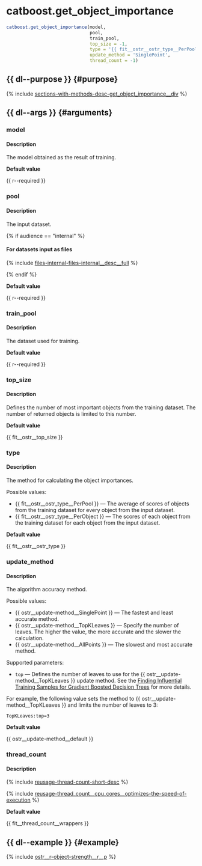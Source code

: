 # catboost.get_object_importance

```r
catboost.get_object_importance(model,
                               pool,
                               train_pool,
                               top_size = -1,
                               type = '{{ fit__ostr__ostr_type__PerPool }}',
                               update_method = 'SinglePoint',
                               thread_count = -1)
```

## {{ dl--purpose }} {#purpose}

{% include [sections-with-methods-desc-get_object_importance__div](../_includes/work_src/reusage/get_object_importance__div.md) %}

## {{ dl--args }} {#arguments}
### model


#### Description

The model obtained as the result of training.


**Default value**

{{ r--required }}

### pool


#### Description

The input dataset.

{% if audience == "internal" %}

#### For datasets input as files

{% include [files-internal-files-internal__desc__full](../yandex_specific/_includes/reusage-formats/files-only-internal__desc__full.md) %}

{% endif %}

**Default value**

{{ r--required }}

### train_pool


#### Description

The dataset used for training.


**Default value**

{{ r--required }}

### top_size


#### Description

Defines the number of most important objects from the training dataset. The number of returned objects is limited to this number.


**Default value**

{{ fit__ostr__top_size }}

### type


#### Description

The method for calculating the object importances.

Possible values:
- {{ fit__ostr__ostr_type__PerPool }} — The average of scores of objects from the training dataset for every object from the input dataset.
- {{ fit__ostr__ostr_type__PerObject }} — The scores of each object from the training dataset for each object from the input dataset.


**Default value**

{{ fit__ostr__ostr_type }}

### update_method


#### Description

The algorithm accuracy method.

Possible values:
- {{ ostr__update-method__SinglePoint }} — The fastest and least accurate method.
- {{ ostr__update-method__TopKLeaves }} — Specify the number of leaves. The higher the value, the more accurate and the slower the calculation.
- {{ ostr__update-method__AllPoints }} — The slowest and most accurate method.

Supported parameters:
- `top` — Defines the number of leaves to use for the {{ ostr__update-method__TopKLeaves }} update method. See the [Finding Influential Training Samples for Gradient Boosted Decision Trees](https://arxiv.org/abs/1802.06640) for more details.

For example, the following value sets the method to {{ ostr__update-method__TopKLeaves }} and limits the number of leaves to 3:
```no-highlight
TopKLeaves:top=3
```


**Default value**

{{ ostr__update-method__default }}

### thread_count


#### Description

{% include [reusage-thread-count-short-desc](../_includes/work_src/reusage/thread-count-short-desc.md) %}


{% include [reusage-thread_count__cpu_cores__optimizes-the-speed-of-execution](../_includes/work_src/reusage/thread_count__cpu_cores__optimizes-the-speed-of-execution.md) %}



**Default value**

{{ fit__thread_count__wrappers }}

## {{ dl--example }} {#example}

{% include [ostr__r-object-strength__r__p](../_includes/work_src/reusage-code-examples/object-strength__r__p.md) %}


